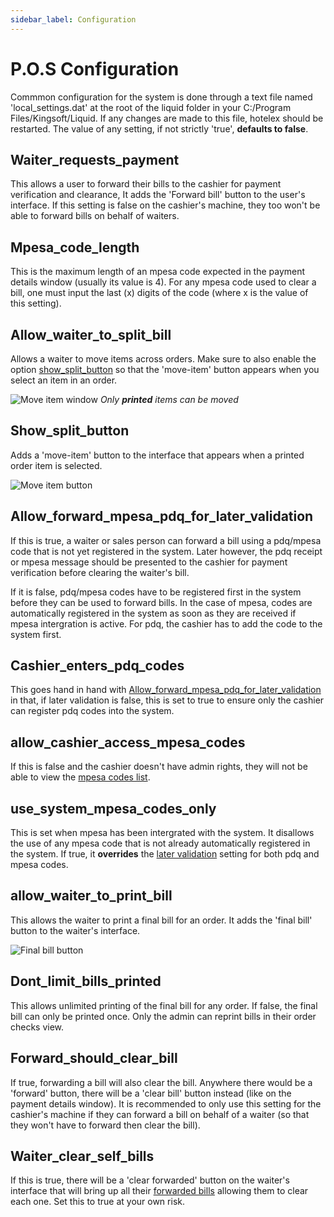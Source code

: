 ```yaml
---
sidebar_label: Configuration
---
```


# P.O.S Configuration

Commmon configuration for the system is done through a text file named 'local_settings.dat' at the root of the liquid folder in your C:/Program Files/Kingsoft/Liquid. If any changes are made to this file, hotelex should be restarted. The value of any setting, if not strictly 'true', **defaults to false**.

## Waiter_requests_payment

This allows a user to forward their bills to the cashier for payment verification and clearance, It adds the 'Forward bill' button to the user's interface. If this setting is false on the cashier's machine, they too won't be able to forward bills on behalf of waiters.

## Mpesa_code_length

This is the maximum length of an mpesa code expected in the payment details window (usually its value is 4). For any mpesa code used to clear a bill, one must input the last (x) digits of the code (where x is the value of this setting).

## Allow_waiter_to_split_bill

Allows a waiter to move items across orders. Make sure to also enable the option [show_split_button](#show_split_button) so that the 'move-item' button appears when you select an item in an order.

![Move item window](/img/splitting_bill.PNG)
*Only **printed** items can be moved*

## Show_split_button

Adds a 'move-item' button to the interface that appears when a printed order item is selected.

![Move item button](/img/move_item_btn.PNG)

## Allow_forward_mpesa_pdq_for_later_validation

If this is true, a waiter or sales person can forward a bill using a pdq/mpesa code that is not yet registered in the system. Later however, the pdq receipt or mpesa message should be presented to the cashier for payment verification before clearing the waiter's bill. 

If it is false, pdq/mpesa codes have to be registered first in the system before they can be used to forward bills. In the case of mpesa, codes are automatically registered in the system as soon as they are received if mpesa intergration is active. For pdq, the cashier has to add the code to the system first.

## Cashier_enters_pdq_codes

This goes hand in hand with [Allow_forward_mpesa_pdq_for_later_validation](#allow_forward_mpesa_pdq_for_later_validation) in that, if later validation is false, this is set to true to ensure only the cashier can register pdq codes into the system.

## allow_cashier_access_mpesa_codes 

If this is false and the cashier doesn't have admin rights, they will not be able to view the [mpesa codes list](./pos-cashier/payment_codes#how-to-view-codes).

## use_system_mpesa_codes_only

This is set when mpesa has been intergrated with the system. It disallows the use of any mpesa code that is not already automatically registered in the system. If true, it **overrides** the [later validation](#allow_forward_mpesa_pdq_for_later_validation) setting for both pdq and mpesa codes. 

## allow_waiter_to_print_bill

This allows the waiter to print a final bill for an order. It adds the 'final bill' button to the waiter's interface.

![Final bill button](/img/final_bill.PNG)

## Dont_limit_bills_printed

This allows unlimited printing of the final bill for any order. If false, the final bill can only be printed once. Only the admin can reprint bills in their order checks view.

## Forward_should_clear_bill

If true, forwarding a bill will also clear the bill. Anywhere there would be a 'forward' button, there will be a 'clear bill' button instead (like on the payment details window). It is recommended to only use this setting for the cashier's machine if they can forward a bill on behalf of a waiter (so that they won't have to forward then clear the bill).

## Waiter_clear_self_bills

If this is true, there will be a 'clear forwarded' button on the waiter's interface that will bring up all their [forwarded bills](./pos-cashier/live_summary#clear-individual-bills) allowing them to clear each one. Set this to true at your own risk.

